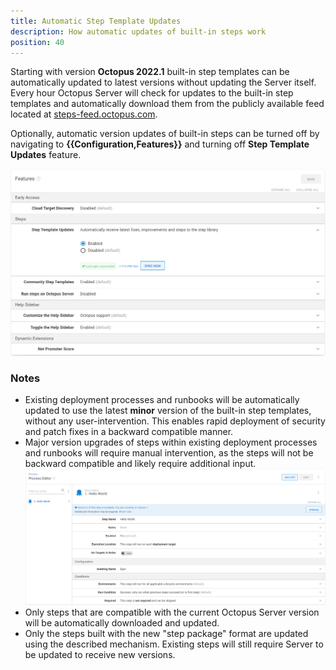 ```yaml
---
title: Automatic Step Template Updates
description: How automatic updates of built-in steps work
position: 40
---
```


Starting with version **Octopus 2022.1** built-in step templates can be automatically updated to latest versions without updating the Server itself. Every hour Octopus Server will check for updates to the built-in step templates and automatically download them from the publicly available feed located at [steps-feed.octopus.com](https://steps-feed.octopus.com/).

Optionally, automatic version updates of built-in steps can be turned off by navigating to **{{Configuration,Features}}** and turning off **Step Template Updates** feature.

![](images/automatic-updates-configuration.png "width=500")

### Notes

* Existing deployment processes and runbooks will be automatically updated to use the latest **minor** version of the built-in step templates, without any user-intervention. This enables rapid deployment of security and patch fixes in a backward compatible manner.
* Major version upgrades of steps within existing deployment processes and runbooks will require manual intervention, as the steps will not be backward compatible and likely require additional input.
![](images/step-migration-v2.png "width=500")
* Only steps that are compatible with the current Octopus Server version will be automatically downloaded and updated.
* Only the steps built with the new "step package" format are updated using the described mechanism. Existing steps will still require Server to be updated to receive new versions.